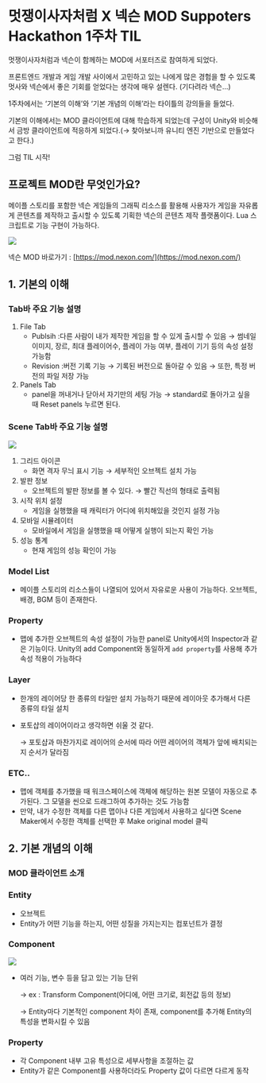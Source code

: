 # 멋쟁이사자처럼 X 넥슨 MOD Suppoters Hackathon 1주차 TIL

멋쟁이사자처럼과 넥슨이 함께하는 MOD에 서포터즈로 참여하게 되었다.

프론트엔드 개발과 게임 개발 사이에서 고민하고 있는 나에게 많은 경험을 할 수 있도록 멋사와 넥슨에서 좋은 기회를 얻었다는 생각에 매우 설렌다. (기다려라 넥슨...)

1주차에서는 ‘기본의 이해’와 ‘기본 개념의 이해’라는 타이틀의 강의들을 들었다.

기본의 이해에서는 MOD 클라이언트에 대해 학습하게 되었는데 구성이 Unity와 비슷해서 금방 클라이언트에 적응하게 되었다.(→ 찾아보니까 유니티 엔진 기반으로 만들었다고 한다.)

그럼 TIL 시작!

## 프로젝트 MOD란 무엇인가요?

메이플 스토리를 포함한 넥슨 게임들의 그래픽 리소스를 활용해 사용자가 게임을 자유롭게 콘텐츠를 제작하고 출시할 수 있도록 기획한 넥슨의 콘텐츠 제작 플랫폼이다. Lua 스크립트로 기능 구현이 가능하다.

![](https://velog.velcdn.com/images/eheo/post/e5d8eeac-a3fe-4c26-a3d6-8025e977f8eb/image.png)

넥슨 MOD 바로가기 : [https://mod.nexon.com/](https://mod.nexon.com/)

## 1. 기본의 이해


### Tab바 주요 기능 설명

1. File Tab
    - Publsih :다른 사람이 내가 제작한 게임을 할 수 있게 출시할 수 있음
    → 썸네일 이미지, 장르, 최대 플레이어수, 플레이 가능 여부, 플레이 기기 등의 속성 설정 가능함
    - Revision :버전 기록 기능
    → 기록된 버전으로 돌아갈 수 있음
    → 또한, 특정 버전의 파일 저장 가능
2. Panels Tab
    - panel을 꺼내거나 닫아서 자기만의 세팅 가능
    → standard로 돌아가고 싶을 때 Reset panels 누르면 된다.

### Scene Tab바 주요 기능 설명

![](https://velog.velcdn.com/images/eheo/post/c5bb4234-ea7a-40b1-b330-3a440ccba39d/image.png)

1. 그리드 아이콘
    - 화면 격자 무늬 표시 기능 → 세부적인 오브젝트 설치 가능
2. 발판 정보
    - 오브젝트의 발판 정보를 볼 수 있다. → 빨간 직선의 형태로 출력됨
3. 시작 위치 설정
    - 게임을 실행했을 때 캐릭터가 어디에 위치해있을 것인지 설정 가능
4. 모바일 시뮬레이터
    - 모바일에서 게임을 실행했을 때 어떻게 실행이 되는지 확인 가능
5.  성능 통계
    - 현재 게임의 성능 확인이 가능

### Model List

- 메이플 스토리의 리소스들이 나열되어 있어서 자유로운 사용이 가능하다. 오브젝트, 배경, BGM 등이 존재한다.

### Property

- 맵에 추가한 오브젝트의 속성 설정이 가능한 panel로 Unity에서의 Inspector과 같은 기능이다. Unity의 add Component와 동일하게 ``add property``를 사용해 추가 속성 적용이 가능하다

### Layer

- 한개의 레이어당 한 종류의 타일만 설치 가능하기 때문에 레이아웃 추가해서 다른 종류의 타일 설치
- 포토샵의 레이어이라고 생각하면 쉬울 것 같다.
    
    → 포토샵과 마찬가지로 레이어의 순서에 따라 어떤 레이어의 객체가 앞에 배치되는지 순서가 달라짐
    

### ETC..

- 맵에 객체를 추가했을 때 워크스페이스에 객체에 해당하는 원본 모델이 자동으로 추가된다. 그 모델을 씬으로 드래그하여 추가하는 것도 가능함
- 만약, 내가 수정한 객체를 다른 맵이나 다른 게임에서 사용하고 싶다면 Scene Maker에서 수정한 객체를 선택한 후 Make original model 클릭

## 2. 기본 개념의 이해

### MOD 클라이언트 소개

### Entity

- 오브젝트
- Entity가 어떤 기능을 하는지, 어떤 성질을 가지는지는 컴포넌트가 결정

### Component
![](https://velog.velcdn.com/images/eheo/post/e2a8391c-83c4-451c-9da4-02b545be351a/image.png)


- 여러 기능, 변수 등을 담고 있는 기능 단위
    
    → ex : Transform Component(어디에, 어떤 크기로, 회전값 등의 정보)
    
    → Entity마다 기본적인 component 차이 존재, component를 추가해 Entity의 특성을 변화시킬 수 있음
    

### Property

- 각 Component 내부 고유 특성으로 세부사항을 조절하는 값
- Entity가 같은 Component를 사용하더라도 Property 값이 다르면 다르게 동작